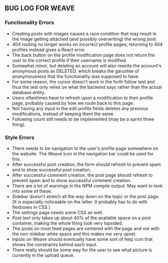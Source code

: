 ## BUG LOG FOR WEAVE

### Functionality Errors
 
* Creating posts with images causes a race condition that may result in the image getting attached (and possibly overwriting) the wrong post.
* 404 routing no longer works on incorrect profile pages; returning to 404 profiles instead gives a React error.
* The back button on the profile modification page does not return the user to the correct profile if their username is modified.
* Somewhat minor, but deleting an account will also rewrite the account's anonymous posts as DELETED, which breaks the garuntee of anonymousness that the functionality was supposed to have.
* For some reason, the cursor doesn't work in the forth follow test and thus the test only relies on what the backend says rather than the actual database entity. 
* Users oftentimes have to refresh upon a modification to their profile page, probably caused by how we route back to this page.
* Not having any input in the edit profile fields deletes any previous modifications, instead of keeping them the same.
* Following count still needs to be implemented (may be a sprint three thing).

### Style Errors

* There needs to be navigation to the user's profile page somewhere on the website. The Weave icon in the navigation bar could be used for this.
* After successful post creation, the form should refresh to prevent spam and to show successful post creation.
* After successful comment creation, the post page should refresh to prevent spam and to show successful comment creation.  
* There are a lot of warnings in the NPM compile output. May want to look into some of these.
* Sidebar doesn't stretch all the way down on the topic or the post page. (It is especially noticeable on the latter. It probably has to do with flexboxes in CSS.)
* The settings page needs some CSS as well.
* Post text only takes up about 40% of the avaliable space on a post container, making the whole thing look very lopsided. 
* The posts on most feed pages are centered with the page and not with the non-sidebar white space and this makes me very upset.
* Inputs on Weave should eventually have some sort of help icon that shows the constraints behind each input.
* There really should be some way for the user to see what picture is currently in the upload queue. 
